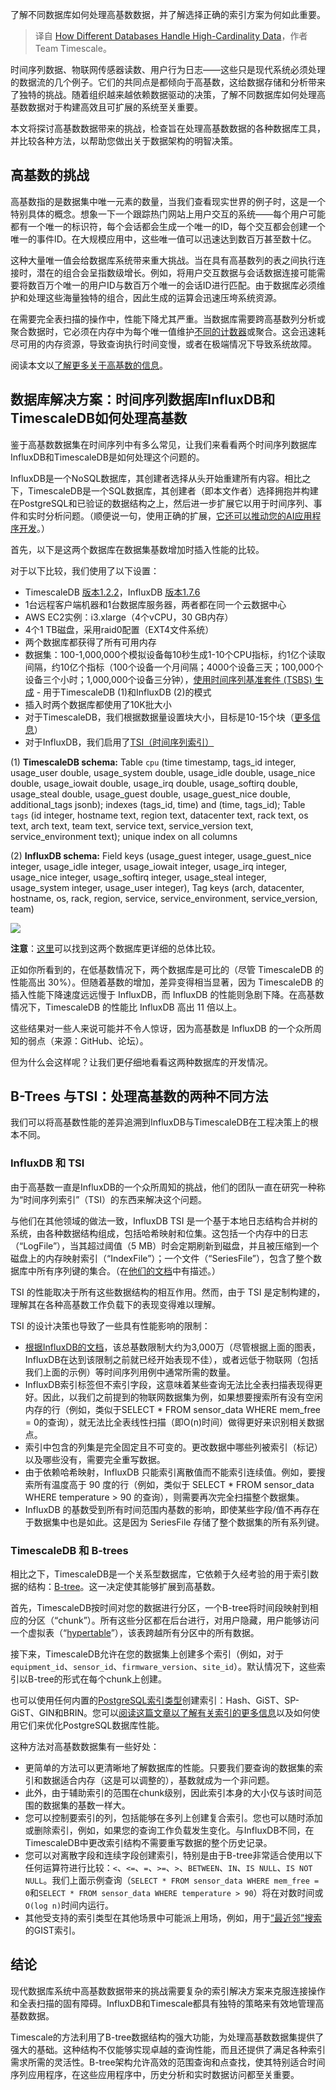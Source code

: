 
<!--
title: 不同数据库处理高基数数据的方式
cover: https://miro.medium.com/v2/da:true/resize:fit:1200/0*3fz34Sd4b1hplCnJ
-->

了解不同数据库如何处理高基数数据，并了解选择正确的索引方案为何如此重要。

> 译自 [How Different Databases Handle High-Cardinality Data](https://medium.com/timescale/how-different-databases-handle-high-cardinality-data-a6e549ae704a)，作者 Team Timescale。

时间序列数据、物联网传感器读数、用户行为日志——这些只是现代系统必须处理的数据流的几个例子。它们的共同点是都倾向于高基数，这给数据存储和分析带来了独特的挑战。随着组织越来越依赖数据驱动的决策，了解不同数据库如何处理高基数数据对于构建高效且可扩展的系统至关重要。

本文将探讨高基数数据带来的挑战，检查旨在处理高基数数据的各种数据库工具，并比较各种方法，以帮助您做出关于数据架构的明智决策。

## 高基数的挑战

高基数指的是数据集中唯一元素的数量，当我们查看现实世界的例子时，这是一个特别具体的概念。想象一下一个跟踪热门网站上用户交互的系统——每个用户可能都有一个唯一的标识符，每个会话都会生成一个唯一的ID，每个交互都会创建一个唯一的事件ID。在大规模应用中，这些唯一值可以迅速达到数百万甚至数十亿。

这种大量唯一值会给数据库系统带来重大挑战。当在具有高基数列的表之间执行连接时，潜在的组合会呈指数级增长。例如，将用户交互数据与会话数据连接可能需要将数百万个唯一的用户ID与数百万个唯一的会话ID进行匹配。由于数据库必须维护和处理这些海量独特的组合，因此生成的运算会迅速压垮系统资源。

在需要完全表扫描的操作中，性能下降尤其严重。当数据库需要跨高基数列分析或聚合数据时，它必须在内存中为每个唯一值维护[不同的计数器](https://www.timescale.com/blog/counter-analytics-in-postgresql-beyond-simple-data-denormalization/)或聚合。这会迅速耗尽可用的内存资源，导致查询执行时间变慢，或者在极端情况下导致系统故障。

阅读本文以[了解更多关于高基数的信息](https://www.timescale.com/blog/what-is-high-cardinality)。

## 数据库解决方案：时间序列数据库InfluxDB和TimescaleDB如何处理高基数

鉴于高基数数据集在时间序列中有多么常见，让我们来看看两个时间序列数据库InfluxDB和TimescaleDB是如何处理这个问题的。

InfluxDB是一个NoSQL数据库，其创建者选择从头开始重建所有内容。相比之下，TimescaleDB是一个SQL数据库，其创建者（即本文作者）选择拥抱并构建在PostgreSQL和已验证的数据结构之上，然后进一步扩展它以用于时间序列、事件和实时分析问题。（顺便说一句，使用正确的扩展，[它还可以推动您的AI应用程序开发](https://www.timescale.com/ai)。）

首先，以下是这两个数据库在数据集基数增加时插入性能的比较。

对于以下比较，我们使用了以下设置：

- TimescaleDB [版本1.2.2](https://github.com/timescale/timescaledb/releases/tag/1.2.2?ref=timescale.com)，InfluxDB [版本1.7.6](https://github.com/influxdata/influxdb/releases/tag/v1.7.6?ref=timescale.com)
- 1台远程客户端机器和1台数据库服务器，两者都在同一个云数据中心
- AWS EC2实例：i3.xlarge（4个vCPU，30 GB内存）
- 4个1 TB磁盘，采用raid0配置（EXT4文件系统）
- 两个数据库都获得了所有可用内存
- 数据集：100-1,000,000个模拟设备每10秒生成1-10个CPU指标，约1亿个读取间隔，约10亿个指标（100个设备一个月间隔；4000个设备三天；100,000个设备三个小时；1,000,000个设备三分钟），[使用时间序列基准套件 (TSBS) 生成](https://github.com/timescale/tsbs?ref=timescale.com) - 用于TimescaleDB (1)和InfluxDB (2)的模式
- 插入时两个数据库都使用了10K批大小
- 对于TimescaleDB，我们根据数据量设置块大小，目标是10-15个块（[更多信息](https://docs.timescale.com/using-timescaledb/hypertables?utm_source=timescale-blog&utm_medium=referral&utm_campaign=influx-benchmark-post&utm_content=seconddocslink#best-practices)）
- 对于InfluxDB，我们启用了[TSI（时间序列索引）](https://docs.influxdata.com/influxdb/v1.6/concepts/tsi-details/?ref=timescale.com)

(1) **TimescaleDB schema:** Table `cpu` (time timestamp, tags_id integer, usage_user double, usage_system double, usage_idle double, usage_nice double, usage_iowait double, usage_irq double, usage_softirq double, usage_steal double, usage_guest double, usage_guest_nice double, additional_tags jsonb); indexes (tags_id, time) and (time, tags_id); Table `tags` (id integer, hostname text, region text, datacenter text, rack text, os text, arch text, team text, service text, service_version text, service_environment text); unique index on all columns


(2) **InfluxDB schema:** Field keys (usage_guest integer, usage_guest_nice integer, usage_idle integer, usage_iowait integer, usage_irq integer, usage_nice integer, usage_softirq integer, usage_steal integer, usage_system integer, usage_user integer), Tag keys (arch, datacenter, hostname, os, rack, region, service, service_environment, service_version, team)

![](https://miro.medium.com/v2/resize:fit:1400/format:webp/0*M-EOK5GNqw4iTpUY)


**注意**：[这里](https://www.timescale.com/blog/timescaledb-vs-influxdb-for-time-series-data-timescale-influx-sql-nosql-36489299877/)可以找到这两个数据库更详细的总体比较。

正如你所看到的，在低基数情况下，两个数据库是可比的（尽管 TimescaleDB 的性能高出 30%）。但随着基数的增加，差异变得相当显著，因为 TimescaleDB 的插入性能下降速度远远慢于 InfluxDB，而 InfluxDB 的性能则急剧下降。在高基数情况下，TimescaleDB 的性能比 InfluxDB 高出 11 倍以上。

这些结果对一些人来说可能并不令人惊讶，因为高基数是 InfluxDB 的一个众所周知的弱点（来源：GitHub、论坛）。

但为什么会这样呢？让我们更仔细地看看这两种数据库的开发情况。


## B-Trees 与TSI：处理高基数的两种不同方法

我们可以将高基数性能的差异追溯到InfluxDB与TimescaleDB在工程决策上的根本不同。


### InfluxDB 和 TSI

由于高基数一直是InfluxDB的一个众所周知的挑战，他们的团队一直在研究一种称为“时间序列索引”（TSI）的东西来解决这个问题。

与他们在其他领域的做法一致，InfluxDB TSI 是一个基于本地日志结构合并树的系统，由各种数据结构组成，包括哈希映射和位集。这包括一个内存中的日志（“LogFile”），当其超过阈值（5 MB）时会定期刷新到磁盘，并且被压缩到一个磁盘上的内存映射索引（“IndexFile”）；一个文件（“SeriesFile”），包含了整个数据库中所有序列键的集合。（在[他们的文档](https://docs.influxdata.com/influxdb/v1.7/concepts/tsi-details/?ref=timescale.com)中有描述。）


TSI 的性能取决于所有这些数据结构的相互作用。然而，由于 TSI 是定制构建的，理解其在各种高基数工作负载下的表现变得难以理解。

TSI 的设计决策也导致了一些具有性能影响的限制：

- [根据InfluxDB的文档](https://docs.influxdata.com/influxdb/v1.7/concepts/tsi-details/?ref=timescale.com)，该总基数限制大约为3,000万（尽管根据上面的图表，InfluxDB在达到该限制之前就已经开始表现不佳），或者远低于物联网（包括我们上面的示例）等时间序列用例中通常所需的数量。
- InfluxDB索引标签但不索引字段，这意味着某些查询无法比全表扫描表现得更好。因此，以我们之前提到的物联网数据集为例，如果想要搜索所有没有空闲内存的行（例如，类似于SELECT * FROM sensor_data WHERE mem_free = 0的查询），就无法比全表线性扫描（即O(n)时间）做得更好来识别相关数据点。
- 索引中包含的列集是完全固定且不可变的。更改数据中哪些列被索引（标记）以及哪些没有，需要完全重写数据。
- 由于依赖哈希映射，InfluxDB 只能索引离散值而不能索引连续值。例如，要搜索所有温度高于 90 度的行（例如，类似于 SELECT * FROM sensor_data WHERE temperature > 90 的查询），则需要再次完全扫描整个数据集。
- InfluxDB 的基数受到所有时间范围内基数的影响，即使某些字段/值不再存在于数据集中也是如此。这是因为 SeriesFile 存储了整个数据集的所有系列键。


### TimescaleDB 和 B-trees

相比之下，TimescaleDB是一个关系型数据库，它依赖于久经考验的用于索引数据的结构：[B-tree](https://en.wikipedia.org/wiki/B-tree)。这一决定使其能够扩展到高基数。

首先，TimescaleDB按时间对您的数据进行分区，一个B-tree将时间段映射到相应的分区（“chunk”）。所有这些分区都在后台进行，对用户隐藏，用户能够访问一个虚拟表（“[hypertable](https://docs.timescale.com/use-timescale/latest/hypertables/about-hypertables/)”），该表跨越所有分区中的所有数据。

接下来，TimescaleDB允许在您的数据集上创建多个索引（例如，对于`equipment_id`、`sensor_id`、`firmware_version`、`site_id`）。默认情况下，这些索引以B-tree的形式在每个chunk上创建。

也可以使用任何内置的[PostgreSQL索引类型](https://www.postgresql.org/docs/current/indexes-types.html?ref=timescale.com)创建索引：Hash、GiST、SP-GiST、GIN和BRIN。您可以[阅读这篇文章以了解有关索引的更多信息](https://www.timescale.com/learn/postgresql-performance-tuning-optimizing-database-indexes)以及如何使用它们来优化PostgreSQL数据库性能。

这种方法对高基数数据集有一些好处：

- 更简单的方法可以更清晰地了解数据库的性能。只要我们要查询的数据集的索引和数据适合内存（这是可以调整的），基数就成为一个非问题。
- 此外，由于辅助索引的范围在chunk级别，因此索引本身的大小仅与该时间范围的数据集的基数一样大。
- 您可以控制要索引的列，包括能够在多列上创建复合索引。您也可以随时添加或删除索引，例如，如果您的查询工作负载发生变化。与InfluxDB不同，在TimescaleDB中更改索引结构不需要重写数据的整个历史记录。
- 您可以对离散字段和连续字段创建索引，特别是由于B-tree非常适合使用以下任何运算符进行比较：`<`、`<=`、`=`、`>=`、`>`、`BETWEEN`、`IN`、`IS NULL`、`IS NOT NULL`。我们上面示例查询（`SELECT * FROM sensor_data WHERE mem_free = 0`和`SELECT * FROM sensor_data WHERE temperature > 90`）将在对数时间或`O(log n)`时间内运行。
- 其他受支持的索引类型在其他场景中可能派上用场，例如，用于[“最近邻”搜索](https://www.timescale.com/blog/understanding-diskann)的GIST索引。

## 结论

现代数据库系统中高基数数据带来的挑战需要复杂的索引解决方案来克服连接操作和全表扫描的固有障碍。InfluxDB和Timescale都具有独特的策略来有效地管理高基数数据。

Timescale的方法利用了B-tree数据结构的强大功能，为处理高基数数据集提供了强大的基础。这种结构不仅能够实现卓越的查询性能，而且还提供了满足各种索引需求所需的灵活性。B-tree架构允许高效的范围查询和点查找，使其特别适合时间序列应用程序，在这些应用程序中，历史分析和实时数据访问都至关重要。
